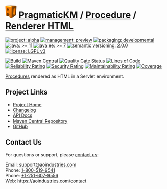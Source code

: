 # [<img src="ao-logo.png" alt="AO Logo" width="35" height="40">](https://github.com/ao-apps) [PragmaticKM](https://github.com/ao-apps/pragmatickm) / [Procedure](https://github.com/ao-apps/pragmatickm-procedure) / [Renderer HTML](https://github.com/ao-apps/pragmatickm-procedure-renderer-html)

[![project: alpha](https://pragmatickm.com/ao-badges/project-alpha.svg)](https://aoindustries.com/life-cycle#project-alpha)
[![management: preview](https://pragmatickm.com/ao-badges/management-preview.svg)](https://aoindustries.com/life-cycle#management-preview)
[![packaging: developmental](https://pragmatickm.com/ao-badges/packaging-developmental.svg)](https://aoindustries.com/life-cycle#packaging-developmental)  
[![java: &gt;= 11](https://pragmatickm.com/ao-badges/java-11.svg)](https://docs.oracle.com/en/java/javase/11/)
[![java ee: &gt;= 7](https://pragmatickm.com/ao-badges/javaee-7.svg)](https://docs.oracle.com/javaee/7/)
[![semantic versioning: 2.0.0](https://pragmatickm.com/ao-badges/semver-2.0.0.svg)](http://semver.org/spec/v2.0.0.html)
[![license: LGPL v3](https://pragmatickm.com/ao-badges/license-lgpl-3.0.svg)](https://www.gnu.org/licenses/lgpl-3.0)

[![Build](https://github.com/ao-apps/pragmatickm-procedure-renderer-html/workflows/Build/badge.svg?branch=master)](https://github.com/ao-apps/pragmatickm-procedure-renderer-html/actions?query=workflow%3ABuild)
[![Maven Central](https://maven-badges.herokuapp.com/maven-central/com.pragmatickm/pragmatickm-procedure-renderer-html/badge.svg)](https://maven-badges.herokuapp.com/maven-central/com.pragmatickm/pragmatickm-procedure-renderer-html)
[![Quality Gate Status](https://sonarcloud.io/api/project_badges/measure?branch=master&project=com.pragmatickm%3Apragmatickm-procedure-renderer-html&metric=alert_status)](https://sonarcloud.io/dashboard?branch=master&id=com.pragmatickm%3Apragmatickm-procedure-renderer-html)
[![Lines of Code](https://sonarcloud.io/api/project_badges/measure?branch=master&project=com.pragmatickm%3Apragmatickm-procedure-renderer-html&metric=ncloc)](https://sonarcloud.io/component_measures?branch=master&id=com.pragmatickm%3Apragmatickm-procedure-renderer-html&metric=ncloc)  
[![Reliability Rating](https://sonarcloud.io/api/project_badges/measure?branch=master&project=com.pragmatickm%3Apragmatickm-procedure-renderer-html&metric=reliability_rating)](https://sonarcloud.io/component_measures?branch=master&id=com.pragmatickm%3Apragmatickm-procedure-renderer-html&metric=Reliability)
[![Security Rating](https://sonarcloud.io/api/project_badges/measure?branch=master&project=com.pragmatickm%3Apragmatickm-procedure-renderer-html&metric=security_rating)](https://sonarcloud.io/component_measures?branch=master&id=com.pragmatickm%3Apragmatickm-procedure-renderer-html&metric=Security)
[![Maintainability Rating](https://sonarcloud.io/api/project_badges/measure?branch=master&project=com.pragmatickm%3Apragmatickm-procedure-renderer-html&metric=sqale_rating)](https://sonarcloud.io/component_measures?branch=master&id=com.pragmatickm%3Apragmatickm-procedure-renderer-html&metric=Maintainability)
[![Coverage](https://sonarcloud.io/api/project_badges/measure?branch=master&project=com.pragmatickm%3Apragmatickm-procedure-renderer-html&metric=coverage)](https://sonarcloud.io/component_measures?branch=master&id=com.pragmatickm%3Apragmatickm-procedure-renderer-html&metric=Coverage)

[Procedures](https://github.com/ao-apps/pragmatickm-procedure) rendered as HTML in a Servlet environment.

## Project Links
* [Project Home](https://pragmatickm.com/procedure/renderer/html/)
* [Changelog](https://pragmatickm.com/procedure/renderer/html/changelog)
* [API Docs](https://pragmatickm.com/procedure/renderer/html/apidocs/)
* [Maven Central Repository](https://central.sonatype.com/search?namespace=com.pragmatickm&q=a%3Apragmatickm-procedure-renderer-html)
* [GitHub](https://github.com/ao-apps/pragmatickm-procedure-renderer-html)

## Contact Us
For questions or support, please [contact us](https://aoindustries.com/contact):

Email: [support@aoindustries.com](mailto:support@aoindustries.com)  
Phone: [1-800-519-9541](tel:1-800-519-9541)  
Phone: [+1-251-607-9556](tel:+1-251-607-9556)  
Web: https://aoindustries.com/contact
